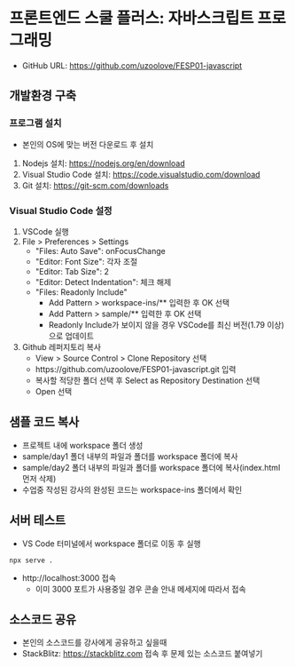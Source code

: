 # 프론트엔드 스쿨 플러스: 자바스크립트 프로그래밍

- GitHub URL: https://github.com/uzoolove/FESP01-javascript

## 개발환경 구축

### 프로그램 설치

- 본인의 OS에 맞는 버전 다운로드 후 설치

1. Nodejs 설치: https://nodejs.org/en/download
2. Visual Studio Code 설치: https://code.visualstudio.com/download
3. Git 설치: https://git-scm.com/downloads

### Visual Studio Code 설정

1. VSCode 실행
2. File > Preferences > Settings
   - "Files: Auto Save": onFocusChange
   - "Editor: Font Size": 각자 조절
   - "Editor: Tab Size": 2
   - "Editor: Detect Indentation": 체크 해제
   - "Files: Readonly Include"
     - Add Pattern > workspace-ins/\*\* 입력한 후 OK 선택
     - Add Pattern > sample/\*\* 입력한 후 OK 선택
     - Readonly Include가 보이지 않을 경우 VSCode를 최신 버전(1.79 이상)으로 업데이트
3. Github 레퍼지토리 복사
   - View > Source Control > Clone Repository 선택
   - <nohyper>https</nohyper>://github.com/uzoolove/FESP01-javascript.git 입력
   - 복사할 적당한 폴더 선택 후 Select as Repository Destination 선택
   - Open 선택

## 샘플 코드 복사

- 프로젝트 내에 workspace 폴더 생성
- sample/day1 폴더 내부의 파일과 폴더를 workspace 폴더에 복사
- sample/day2 폴더 내부의 파일과 폴더를 workspace 폴더에 복사(index.html 먼저 삭제)
- 수업중 작성된 강사의 완성된 코드는 workspace-ins 폴더에서 확인

## 서버 테스트

- VS Code 터미널에서 workspace 폴더로 이동 후 실행

```
npx serve .
```

- http://localhost:3000 접속
  - 이미 3000 포트가 사용중일 경우 콘솔 안내 메세지에 따라서 접속

## 소스코드 공유

- 본인의 소스코드를 강사에게 공유하고 싶을때
- StackBlitz: https://stackblitz.com 접속 후 문제 있는 소스코드 붙여넣기
